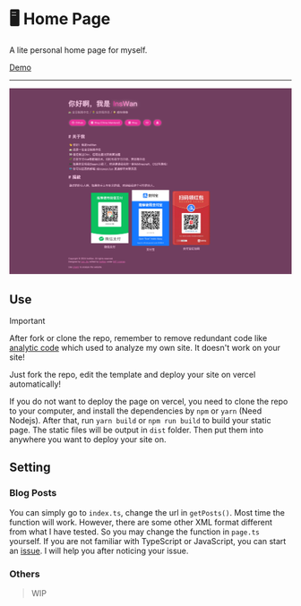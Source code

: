 # 🖥️ Home Page
A lite personal home page for myself.

[Demo](https://inswan.fun)

---

![Screenshot](./art/inswan.fun.png)

## Use

> [!IMPORTANT]
> After fork or clone the repo, remember to remove redundant code like [analytic code](https://github.com/InsWan/HomePage/blob/inswan.fun/index.html#L14) which used to analyze my own site. It doesn't work on your site!

Just fork the repo, edit the template and deploy your site on vercel automatically!

If you do not want to deploy the page on vercel, you need to clone the repo to your computer, and install the dependencies by `npm` or `yarn` (Need Nodejs). After that, run `yarn build` or `npm run build` to build your static page. The static files will be output in `dist` folder. Then put them into anywhere you want to deploy your site on.

## Setting

### Blog Posts

You can simply go to `index.ts`, change the url in `getPosts()`. Most time the function will work. However, there are some other XML format different from what I have tested. So you may change the function in `page.ts`  yourself. If you are not familiar with TypeScript or JavaScript, you can start an [issue](https://github.com/InsWan/HomePage/issues/new). I will help you after noticing your issue.  

### Others

> WIP
